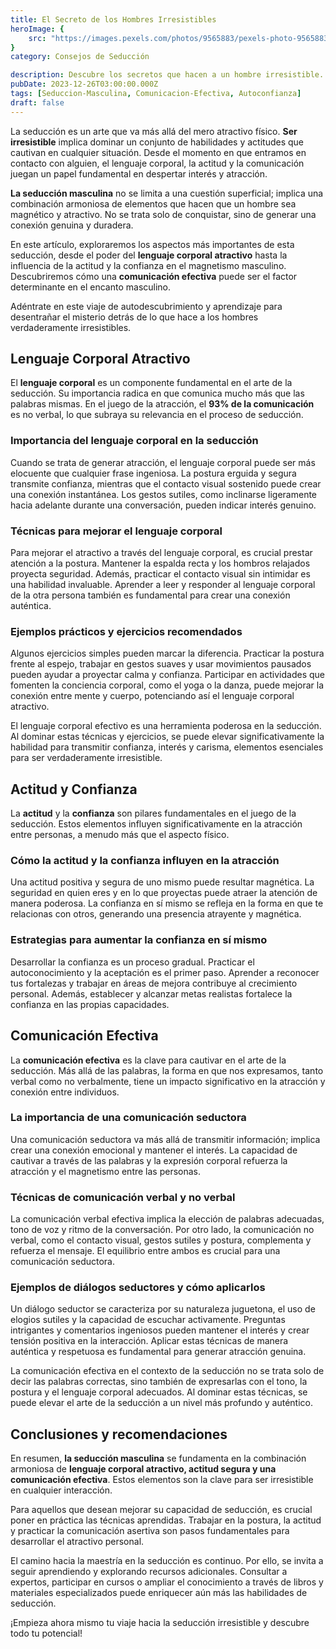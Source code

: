 ```yaml
---
title: El Secreto de los Hombres Irresistibles
heroImage: {
	src: "https://images.pexels.com/photos/9565883/pexels-photo-9565883.jpeg?auto=compress&cs=tinysrgb&w=1260&h=750&dpr=1",
}
category: Consejos de Seducción

description: Descubre los secretos que hacen a un hombre irresistible. Aprende técnicas de seducción y actitudes que cautivan. ¡Conviértete en un imán para el éxito en las relaciones!
pubDate: 2023-12-26T03:00:00.000Z
tags: [Seduccion-Masculina, Comunicacion-Efectiva, Autoconfianza]
draft: false
---
```


La seducción es un arte que va más allá del mero atractivo físico. **Ser irresistible** implica dominar un conjunto de habilidades y actitudes que cautivan en cualquier situación. Desde el momento en que entramos en contacto con alguien, el lenguaje corporal, la actitud y la comunicación juegan un papel fundamental en despertar interés y atracción.

**La seducción masculina** no se limita a una cuestión superficial; implica una combinación armoniosa de elementos que hacen que un hombre sea magnético y atractivo. No se trata solo de conquistar, sino de generar una conexión genuina y duradera.

En este artículo, exploraremos los aspectos más importantes de esta seducción, desde el poder del **lenguaje corporal atractivo** hasta la influencia de la actitud y la confianza en el magnetismo masculino. Descubriremos cómo una **comunicación efectiva** puede ser el factor determinante en el encanto masculino.

Adéntrate en este viaje de autodescubrimiento y aprendizaje para desentrañar el misterio detrás de lo que hace a los hombres verdaderamente irresistibles.

## Lenguaje Corporal Atractivo

El **lenguaje corporal** es un componente fundamental en el arte de la seducción. Su importancia radica en que comunica mucho más que las palabras mismas. En el juego de la atracción, el **93% de la comunicación** es no verbal, lo que subraya su relevancia en el proceso de seducción.

### Importancia del lenguaje corporal en la seducción

Cuando se trata de generar atracción, el lenguaje corporal puede ser más elocuente que cualquier frase ingeniosa. La postura erguida y segura transmite confianza, mientras que el contacto visual sostenido puede crear una conexión instantánea. Los gestos sutiles, como inclinarse ligeramente hacia adelante durante una conversación, pueden indicar interés genuino.

### Técnicas para mejorar el lenguaje corporal

Para mejorar el atractivo a través del lenguaje corporal, es crucial prestar atención a la postura. Mantener la espalda recta y los hombros relajados proyecta seguridad. Además, practicar el contacto visual sin intimidar es una habilidad invaluable. Aprender a leer y responder al lenguaje corporal de la otra persona también es fundamental para crear una conexión auténtica.

### Ejemplos prácticos y ejercicios recomendados

Algunos ejercicios simples pueden marcar la diferencia. Practicar la postura frente al espejo, trabajar en gestos suaves y usar movimientos pausados pueden ayudar a proyectar calma y confianza. Participar en actividades que fomenten la conciencia corporal, como el yoga o la danza, puede mejorar la conexión entre mente y cuerpo, potenciando así el lenguaje corporal atractivo.

El lenguaje corporal efectivo es una herramienta poderosa en la seducción. Al dominar estas técnicas y ejercicios, se puede elevar significativamente la habilidad para transmitir confianza, interés y carisma, elementos esenciales para ser verdaderamente irresistible.

## Actitud y Confianza

La **actitud** y la **confianza** son pilares fundamentales en el juego de la seducción. Estos elementos influyen significativamente en la atracción entre personas, a menudo más que el aspecto físico.

### Cómo la actitud y la confianza influyen en la atracción

Una actitud positiva y segura de uno mismo puede resultar magnética. La seguridad en quien eres y en lo que proyectas puede atraer la atención de manera poderosa. La confianza en sí mismo se refleja en la forma en que te relacionas con otros, generando una presencia atrayente y magnética.

### Estrategias para aumentar la confianza en sí mismo

Desarrollar la confianza es un proceso gradual. Practicar el autoconocimiento y la aceptación es el primer paso. Aprender a reconocer tus fortalezas y trabajar en áreas de mejora contribuye al crecimiento personal. Además, establecer y alcanzar metas realistas fortalece la confianza en las propias capacidades.

## Comunicación Efectiva

La **comunicación efectiva** es la clave para cautivar en el arte de la seducción. Más allá de las palabras, la forma en que nos expresamos, tanto verbal como no verbalmente, tiene un impacto significativo en la atracción y conexión entre individuos.

### La importancia de una comunicación seductora

Una comunicación seductora va más allá de transmitir información; implica crear una conexión emocional y mantener el interés. La capacidad de cautivar a través de las palabras y la expresión corporal refuerza la atracción y el magnetismo entre las personas.

### Técnicas de comunicación verbal y no verbal

La comunicación verbal efectiva implica la elección de palabras adecuadas, tono de voz y ritmo de la conversación. Por otro lado, la comunicación no verbal, como el contacto visual, gestos sutiles y postura, complementa y refuerza el mensaje. El equilibrio entre ambos es crucial para una comunicación seductora.

### Ejemplos de diálogos seductores y cómo aplicarlos

Un diálogo seductor se caracteriza por su naturaleza juguetona, el uso de elogios sutiles y la capacidad de escuchar activamente. Preguntas intrigantes y comentarios ingeniosos pueden mantener el interés y crear tensión positiva en la interacción. Aplicar estas técnicas de manera auténtica y respetuosa es fundamental para generar atracción genuina.

La comunicación efectiva en el contexto de la seducción no se trata solo de decir las palabras correctas, sino también de expresarlas con el tono, la postura y el lenguaje corporal adecuados. Al dominar estas técnicas, se puede elevar el arte de la seducción a un nivel más profundo y auténtico.

## Conclusiones y recomendaciones

En resumen, **la seducción masculina** se fundamenta en la combinación armoniosa de **lenguaje corporal atractivo, actitud segura y una comunicación efectiva**. Estos elementos son la clave para ser irresistible en cualquier interacción.

Para aquellos que desean mejorar su capacidad de seducción, es crucial poner en práctica las técnicas aprendidas. Trabajar en la postura, la actitud y practicar la comunicación asertiva son pasos fundamentales para desarrollar el atractivo personal.

El camino hacia la maestría en la seducción es continuo. Por ello, se invita a seguir aprendiendo y explorando recursos adicionales. Consultar a expertos, participar en cursos o ampliar el conocimiento a través de libros y materiales especializados puede enriquecer aún más las habilidades de seducción.

¡Empieza ahora mismo tu viaje hacia la seducción irresistible y descubre todo tu potencial!
